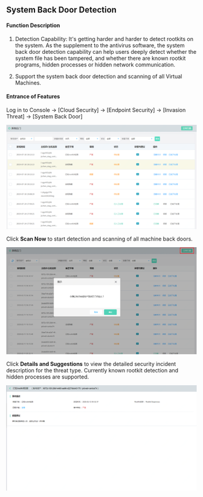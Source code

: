 ## System Back Door Detection

#### Function Description

1. Detection Capability: It's getting harder and harder to detect rootkits on the system. As the supplement to the antivirus software, the system back door detection capability can help users deeply detect whether the system file has been tampered, and whether there are known rootkit programs, hidden processes or hidden network communication.

2. Support the system back door detection and scanning of all Virtual Machines.

#### Entrance of Features

Log in to Console -> [Cloud Security] -> [Endpoint Security] -> [Invasion Threat] -> [System Back Door] 

![](../../../../image/Endpoint-Security/rootkit.png)

Click **Scan Now** to start detection and scanning of all machine back doors.

![](../../../../image/Endpoint-Security/rootkit1.png)

Click **Details and Suggestions** to view the detailed security incident description for the threat type. Currently known rootkit detection and hidden processes are supported.

![](../../../../image/Endpoint-Security/rootkit2.png)
